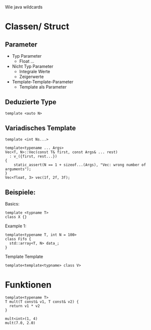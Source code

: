 Wie java wildcards
# Classen/ Struct
## Parameter
 - Typ Parameter
    - Float ...
 - Nicht Typ Parameter
    - Integrale Werte
    - Zeigerwerte
 - Template-Template-Parameter
    - Template als Parameter

## Deduzierte Type
```
template <auto N>
```

## Variadisches Template
```
template <int Ns...>

template<typename ... Args>
Vec<T, N>::Vec(const T& first, const Args& ... rest)
  : v_({first, rest...})
{
    static_assert(N == 1 + sizeof...(Args), "Vec: wrong number of arguments");
}
Vec<float, 3> vec(1f, 2f, 3f);
```
## Beispiele:
Basics:
```
template <typname T>
class X {}
```
Example 1:
```
template<typename T, int N = 100>
class Fifo {
  std::array<T, N> data_;
}
```
Template Template
```
template<template<typname> class V>
```

# Funktionen
```
template<typename T>
T mult(T const& v1, T const& v2) {
  return v1 * v2
}

mult<int>(1, 4)
mult(7.0, 2.0)
```
